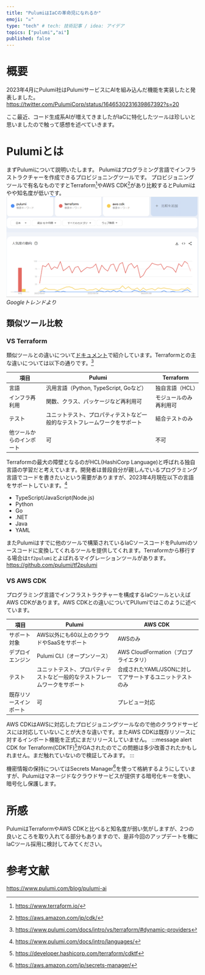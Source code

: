```yaml
---
title: "PulumiはIaCの革命児になれるか"
emoji: "☠️"
type: "tech" # tech: 技術記事 / idea: アイデア
topics: ["pulumi","ai"]
published: false
---
```


# 概要
2023年4月にPulumi社はPulumiサービスにAIを組み込んだ機能を実装したと発表しました。
https://twitter.com/PulumiCorp/status/1646530231639867392?s=20

ここ最近、コード生成系AIが増えてきましたがIaCに特化したツールは珍しいと思いましたので触って感想を述べていきます。

# Pulumiとは
まずPulumiについて説明いたします。
Pulumiはプログラミング言語でインフラストラクチャーを作成できるプロビジョニングツールです。
プロビジョニングツールで有名なものですとTerraform[^1]やAWS CDK[^2]があり比較するとPulumiはやや知名度が低いです。
![](/images/pulumi-ai-revolutionary/image1.png)
*Googleトレンドより*

## 類似ツール比較
### VS Terraform
類似ツールとの違いについて[ドキュメント](https://www.pulumi.com/docs/intro/vs/)で紹介しています。Terraformとの主な違いについては以下の通りです。[^3]

| 項目 | Pulumi | Terraform |
| --- | --- | --- |
| 言語 | 汎用言語（Python, TypeScript, Goなど） | 独自言語（HCL） |
| インフラ再利用 | 関数、クラス、パッケージなど再利用可 | モジュールのみ再利用可 |
| テスト | ユニットテスト、プロパティテストなど一般的なテストフレームワークをサポート | 結合テストのみ |
| 他ツールからのインポート | 可 | 不可 |

Terraformの最大の障壁となるのがHCL(HashiCorp Language)と呼ばれる独自言語の学習だと考えています。開発者は普段自分が親しんでいるプログラミング言語でコードを書きたいという需要がありますが、2023年4月現在以下の言語をサポートしています。[^4]

- TypeScript/JavaScript(Node.js)
- Python
- Go
- .NET
- Java
- YAML

またPulumiはすでに他のツールで構築されているIaCソースコードをPulumiのソースコードに変換してくれるツールを提供してくれます。Terraformから移行する場合は`tf2pulumi`とよばれるマイグレーションツールがあります。
https://github.com/pulumi/tf2pulumi

### VS AWS CDK
プログラミング言語でインフラストラクチャーを構成するIaCツールといえばAWS CDKがあります。AWS CDKとの違いについてPUlumiではこのように述べています。

| 項目 | Pulumi | AWS CDK |
| --- | --- | --- |
| サポート対象 | AWS以外にも60以上のクラウドやSaaSをサポート | AWSのみ |
| デプロイエンジン | Pulumi CLI（オープンソース） | AWS CloudFormation（プロプライエタリ） |
| テスト | ユニットテスト、プロパティテストなど一般的なテストフレームワークをサポート | 合成されたYAML/JSONに対してアサートするユニットテストのみ |
| 既存リソースインポート | 可 | プレビュー対応 |

AWS CDKはAWSに対応したプロビジョニングツールなので他のクラウドサービスには対応していないことが大きな違いです。またAWS CDKは既存リソースに対するインポート機能を正式にまだリリースしていません。
:::message alert
CDK for Terraform(CDKTF)[^5]がGAされたのでこの問題は多少改善されたかもしれません。まだ触れていないので検証してみます。
:::

機密情報の保持についてはSecrets Manager[^6]を使って格納するようにしていますが、Pulumiはマネージドなクラウドサービスが提供する暗号化キーを使い、暗号化し保護します。

[^1]: https://www.terraform.io/
[^2]: https://aws.amazon.com/jp/cdk/
[^3]: https://www.pulumi.com/docs/intro/vs/terraform/#dynamic-providers
[^4]:https://www.pulumi.com/docs/intro/languages/
[^5]:https://developer.hashicorp.com/terraform/cdktf
[^6]:https://aws.amazon.com/jp/secrets-manager/



# 所感

PulumiはTerraformやAWS CDKと比べると知名度が弱い気がしますが、2つの良いところを取り入れてる部分もありますので、是非今回のアップデートを機にIaCツール採用に検討してみてください。

# 参考文献
https://www.pulumi.com/blog/pulumi-ai